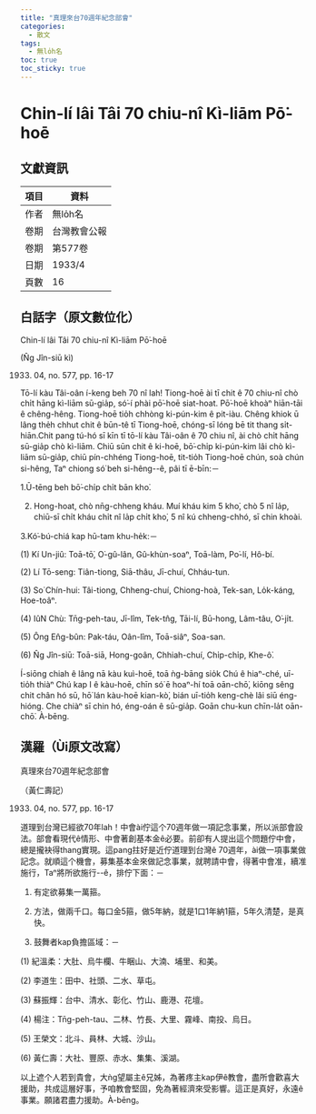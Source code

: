 ```yaml
---
title: "真理來台70週年紀念部會"
categories:
  - 散文
tags:
  - 無lo̍h名
toc: true
toc_sticky: true
---
```


# Chin-lí lâi Tâi 70 chiu-nî Kì-liām Pō͘-hoē

## 文獻資訊

| 項目 | 資料 |
|---|---|
| 作者 | 無lo̍h名 |
| 卷期 | 台灣教會公報 |
| 卷期 | 第577卷 |
| 日期 | 1933/4 |
| 頁數 | 16 |

## 白話字（原文數位化）

Chin-lí lâi Tâi 70 chiu-nî Kì-liām Pō͘-hoē

(N̂g Jîn-siū kì)

1933. 04, no. 577, pp. 16-17

Tō-lí kàu Tâi-oân í-keng beh 70 nî lah! Tiong-hoē ài tī chit ê 70 chiu-nî chò chi̍t hāng kì-liām sū-gia̍p, só͘-í phài pō͘-hoē siat-hoat. Pō͘-hoē khoàⁿ hiān-tāi ê chêng-hêng. Tiong-hoē tio̍h chhòng ki-pún-kim ê pit-iàu. Chêng khiok ū lâng the̍h chhut chit ê būn-tê tī Tiong-hoē, chóng-sī lóng bē tit thang si̍t-hiān.Chit pang tú-hó sī kīn tī tō-lí kàu Tâi-oân ê 70 chiu nî, ài chò chi̍t hāng sū-gia̍p chò kì-liām. Chiū sūn chit ê ki-hoē, bō͘-chi̍p ki-pún-kim lâi chò kì-liām sū-gia̍p, chiū pín-chhéng Tiong-hoē, tit-tio̍h Tiong-hoē chún, soà chún si-hêng, Taⁿ chiong só͘ beh si-hêng--ê, pâi tī ē-bīn:－

1.Ū-tēng beh bō͘-chi̍p chi̍t bān kho͘.

2. Hong-hoat, chò nn̄g-chheng kháu. Muí kháu kim 5 kho͘, chò 5 nî la̍p, chiū-sī chi̍t kháu chi̍t nî la̍p chi̍t kho͘, 5 nî kú chheng-chhó, sī chin khoài.

3.Kó͘-bú-chiá kap hū-tam khu-he̍k:－

(1) Kí Un-jiû: Toā-tō͘, O͘-gû-lân, Gû-khùn-soaⁿ, Toā-làm, Po͘-lí, Hô-bí.

(2) Lí Tō-seng: Tiân-tiong, Siā-thâu, Jī-chuí, Chháu-tun.

(3) So͘ Chín-hui: Tâi-tiong, Chheng-chuí, Chiong-hoà, Tek-san, Lo̍k-káng, Hoe-toâⁿ.

(4) IûN Chù: Tn̄g-peh-tau, Jī-lîm, Tek-tn̂g, Tāi-lí, Bū-hong, Lâm-tâu, O͘-ji̍t.

(5) Ông En̂g-bûn: Pak-táu, Oân-lîm, Toā-siâⁿ, Soa-san.

(6) N̂g Jîn-siū: Toā-siā, Hong-goân, Chhiah-chuí, Chi̍p-chi̍p, Khe-ô͘.

Í-siōng chiah ê lâng nā kàu kuì-hoē, toā ǹg-bāng sio̍k Chú ê hiaⁿ-ché, uī-tio̍h thiàⁿ Chú kap I ê kàu-hoē, chīn só͘ ē hoaⁿ-hí toā oān-chō͘, kiōng sêng chit chân hó sū, hō͘ lán kàu-hoē kian-kò͘, bián uī-tio̍h keng-chè lâi siū éng-hióng. Che chiàⁿ sī chin hó, éng-oán ê sū-gia̍p. Goān chu-kun chīn-la̍t oān-chō͘. À-bēng.

## 漢羅（Ùi原文改寫）

真理來台70週年紀念部會

（黃仁壽記）

1933. 04, no. 577, pp. 16-17

道理到台灣已經欲70年lah！中會ài佇這个70週年做一項記念事業，所以派部會設法。部會看現代ê情形、中會著創基本金ê必要。前卻有人提出這个問題佇中會，總是攏袂得thang實現。這pang拄好是近佇道理到台灣ê 70週年，ài做一項事業做記念。就順這个機會，募集基本金來做記念事業，就聘請中會，得著中會准，續准施行，Taⁿ將所欲施行--ê，排佇下面：－

1. 有定欲募集一萬箍。

2. 方法，做兩千口。每口金5箍，做5年納，就是1口1年納1箍，5年久清楚，是真快。

3. 鼓舞者kap負擔區域：－

(1) 紀溫柔：大肚、烏牛欄、牛睏山、大湳、埔里、和美。

(2) 李道生：田中、社頭、二水、草屯。

(3) 蘇振輝：台中、清水、彰化、竹山、鹿港、花壇。

(4) 楊注：Tn̄g-peh-tau、二林、竹長、大里、霧峰、南投、烏日。

(5) 王榮文：北斗、員林、大城、沙山。

(6) 黃仁壽：大社、豐原、赤水、集集、溪湖。

以上遮个人若到貴會，大ǹg望屬主ê兄姊，為著疼主kap伊ê教會，盡所會歡喜大援助，共成這層好事，予咱教會堅固，免為著經濟來受影響。這正是真好，永遠ê事業。願諸君盡力援助。À-bēng。
